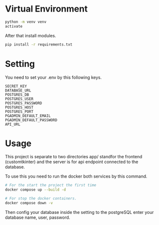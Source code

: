 # Virtual Environment

```bash
python -m venv venv
activate
```

After that install modules.

```bash
pip install -r requirements.txt
```

# Setting

You need to set your .env by this following keys.

```env
SECRET_KEY
DATABASE_URL
POSTGRES_DB
POSTGRES_USER
POSTGRES_PASSWORD
POSTGRES_HOST
POSTGRES_PORT
PGADMIN_DEFAULT_EMAIL
PGADMIN_DEFAULT_PASSWORD
API_URL
```

# Usage

This project is separate to two directories app/ standfor the frontend (customtkinter) and the server is for api endpoint connected to the database.

To use this you need to run the docker both services by this command.

```bash
# For the start the project the first time
docker compose up --build -d

# For stop the docker containers.
docker compose down -v
```

Then config your database inside the setting to the postgreSQL enter your database name, user, password.
